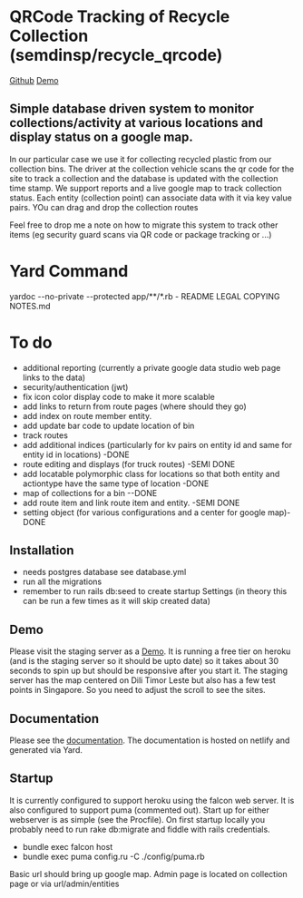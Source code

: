 # QRCode Tracking of Recycle Collection (semdinsp/recycle_qrcode)
[Github](https://github.com/semdinsp/recycle_qrcode) [Demo](https://qrcode-staging.herokuapp.com)

## Simple database driven system to monitor collections/activity at various locations and display status on a google map.
In our particular case we use it for collecting recycled plastic from our collection bins.  The driver at the collection vehicle scans the qr code for the site to track a collection and the database is updated with the collection time stamp.    We support reports and a live google map to track collection status.  Each entity (collection point) can associate data with it via key value pairs.  YOu can drag and drop the collection routes

Feel free to drop me a note on how to migrate this system to track other items (eg security guard scans via QR code or package tracking or ...)

# Yard Command
yardoc --no-private --protected app/**/*.rb - README LEGAL COPYING NOTES.md

# To do
  * additional reporting (currently a private google data studio web page links to the data)
  * security/authentication (jwt)
  * fix icon color display code to make it more scalable
  * add links to return from route pages  (where should they go)
  * add index on route member entity.
  * add update bar code to update location of bin
  * track routes
  * add additional indices  (particularly for kv pairs on entity id and same for entity id in locations) -DONE
  * route editing and displays (for truck routes) -SEMI DONE
  * add locatable polymorphic class for locations so that both entity and actiontype have the same type of location -DONE
  * map of collections for a bin  --DONE
  * add route item and link route item and entity. -SEMI DONE
  * setting object  (for various configurations and a center for google map)- DONE


## Installation
  * needs postgres database  see database.yml
  * run all the migrations
  * remember to run rails db:seed to create startup Settings  (in theory this can be run a few times as it will skip created data)

## Demo
Please visit the staging server as a  [Demo](https://qrcode-staging.herokuapp.com).  It is running a free tier on heroku (and is the staging server so it should be upto date) so it takes about 30 seconds to spin up but should be responsive after you start it.  The staging server has the map centered on Dili Timor Leste but also has a few test points in Singapore.  So you need to adjust the scroll to see the sites.


## Documentation
Please see the [documentation](https://docs.verde-tl.com).  The documentation is hosted on netlify and generated via Yard.

## Startup
It is currently configured to support heroku using the falcon web server.  It is also configured to support puma (commented out).  Start up for either webserver is as simple (see the Procfile).  On first startup locally you probably need to run rake db:migrate and fiddle with rails credentials.
  * bundle exec falcon host
  * bundle exec puma config.ru  -C ./config/puma.rb

Basic url should bring up google map.  Admin page is located on collection page or via url/admin/entities
